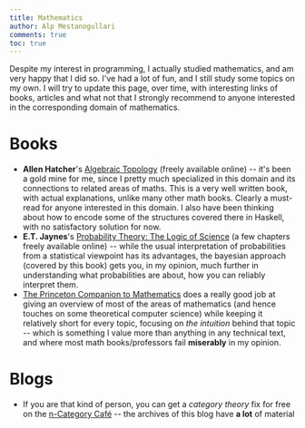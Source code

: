 ```yaml
---
title: Mathematics
author: Alp Mestanogullari
comments: true
toc: true
---
```


Despite my interest in programming, I actually studied mathematics, and am very happy that I did so. I've had a lot of fun, and I still study some topics on my own. I will try to update this page, over time, with interesting links of books, articles and what not that I strongly recommend to anyone interested in the corresponding domain of mathematics.

# Books

- **Allen Hatcher**'s [Algebraic Topology](http://www.math.cornell.edu/~hatcher/AT/ATpage.html) (freely available online) -- it's been a gold mine for me, since I pretty much specialized in this domain and its connections to related areas of maths. This is a very well written book, with actual explanations, unlike many other math books. Clearly a must-read for anyone interested in this domain. I also have been thinking about how to encode some of the structures covered there in Haskell, with no satisfactory solution for now.
- **E.T. Jaynes**'s [Probability Theory: The Logic of Science](http://omega.albany.edu:8008/JaynesBook.html) (a few chapters freely available online) -- while the usual interpretation of probabilities from a statistical viewpoint has its advantages, the bayesian approach (covered by this book) gets you, in my opinion, much further in understanding what probabilities are about, how you can reliably interpret them.
- [The Princeton Companion to Mathematics](http://www.amazon.com/Princeton-Companion-Mathematics-Timothy-Gowers/dp/0691118809) does a really good job at giving an overview of most of the areas of mathematics (and hence touches on some theoretical computer science) while keeping it relatively short for every topic, focusing on *the intuition* behind that topic -- which is something I value more than anything in any technical text, and where most math books/professors fail **miserably** in my opinion.

# Blogs

- If you are that kind of person, you can get a *category theory* fix for free on the [n-Category Café](http://golem.ph.utexas.edu/category/) -- the archives of this blog have **a lot** of material